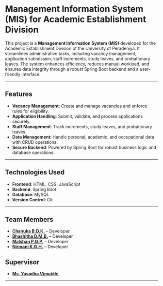 # Management Information System (MIS) for Academic Establishment Division  

This project is a **Management Information System (MIS)** developed for the Academic Establishment Division of the University of Peradeniya. It streamlines administrative tasks, including vacancy management, application submission, staff increments, study leaves, and probationary leaves. The system enhances efficiency, reduces manual workload, and ensures data integrity through a robust Spring Boot backend and a user-friendly interface.

---

## Features  
- **Vacancy Management**: Create and manage vacancies and enforce rules for eligibility.  
- **Application Handling**: Submit, validate, and process applications securely.  
- **Staff Management**: Track increments, study leaves, and probationary leaves.  
- **Data Management**: Handle personal, academic, and occupational data with CRUD operations.  
- **Secure Backend**: Powered by Spring Boot for robust business logic and database operations.  

---

## Technologies Used  
- **Frontend**: HTML, CSS, JavaScript  
- **Backend**: Spring Boot  
- **Database**: MySQL  
- **Version Control**: Git  

---

## Team Members  
- **[Chanuka B.D.K.](mailto:e20049@eng.pdn.ac.lk)** – Developer  
- **[Bhashitha D.M.B.](mailto:e20093@eng.pdn.ac.lk)** – Developer  
- **[Malshan P.G.P.](mailto:e20244@eng.pdn.ac.lk)** – Developer  
- **[Nirmani K.G.H.](mailto:e20271@eng.pdn.ac.lk)** – Developer  

## Supervisor  
- **[Ms. Yasodha Vimukthi](mailto:yasodhav@eng.pdn.ac.lk)**  

---
